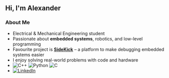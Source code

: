 ## Hi, I'm Alexander

### About Me
- Electrical & Mechanical Engineering student
- Passionate about **embedded systems**, robotics, and low-level programming
- Favourite project is **[SideKick](https://github.com/Sidekick-Robotics/Sight)** – a platform to make debugging embedded systems easier
- I enjoy solving real-world problems with code and hardware
- ![C++](https://img.shields.io/badge/C%2B%2B-00599C?style=flat&logo=c%2B%2B&logoColor=white) ![Python](https://img.shields.io/badge/Python-3776AB?style=flat&logo=python&logoColor=white) ![C](https://img.shields.io/badge/C-A8B9CC?style=flat&logo=c&logoColor=black)
- [![LinkedIn](https://img.shields.io/badge/LinkedIn-blue?style=flat&logo=linkedin&logoColor=white)](https://www.linkedin.com/in/alexander-armitage-69a429334/)

